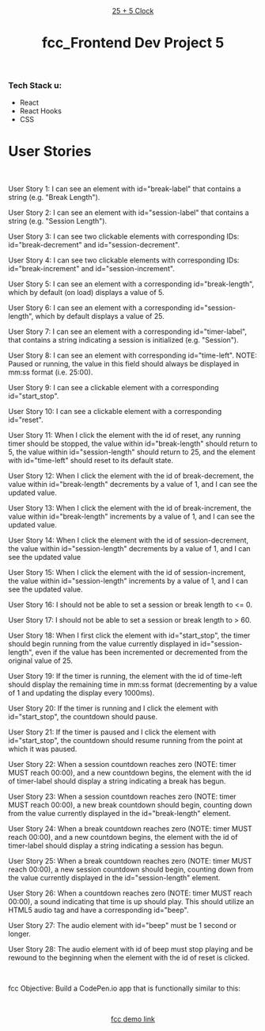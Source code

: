 <div align="center"><a href="" target="_blank">25 + 5 Clock</a></div>
<h1 align="center">fcc_Frontend Dev Project 5</h1><br>
<h3 align="left">Tech Stack u:</h3>
<ul>
<li>React</li>
<li>React Hooks</li>
<li>CSS</li>
</ul>
<h1 align="left">User Stories</h1> <br>

<p>User Story 1: I can see an element with id="break-label" that contains a string (e.g. "Break Length").</p>
<p>User Story 2: I can see an element with id="session-label" that contains a string (e.g. "Session Length").</p>
<p>User Story 3: I can see two clickable elements with corresponding IDs: id="break-decrement" and id="session-decrement".</p>
<p>User Story 4:  I can see two clickable elements with corresponding IDs: id="break-increment" and id="session-increment".</p>
<p>User Story 5: I can see an element with a corresponding id="break-length", which by default (on load) displays a value of 5.</p>
<p>User Story 6: I can see an element with a corresponding id="session-length", which by default displays a value of 25.<p>
<p>User Story 7: I can see an element with a corresponding id="timer-label", that contains a string indicating a session is initialized (e.g. "Session").</p>
<p>User Story 8: I can see an element with corresponding id="time-left". NOTE: Paused or running, the value in this field should always be displayed in mm:ss format (i.e. 25:00).</p>
<p>User Story 9: I can see a clickable element with a corresponding id="start_stop".</p>
<p>User Story 10: I can see a clickable element with a corresponding id="reset".</p>
<p>User Story 11: When I click the element with the id of reset, any running timer should be stopped, the value within id="break-length" should return to 5, the value within id="session-length" should return to 25, and the element with id="time-left" should reset to its default state.</p>
<p>User Story 12: When I click the element with the id of break-decrement, the value within id="break-length" decrements by a value of 1, and I can see the updated value.</p>
<p>User Story 13: When I click the element with the id of break-increment, the value within id="break-length" increments by a value of 1, and I can see the updated value.</p>
<p>User Story 14: When I click the element with the id of session-decrement, the value within id="session-length" decrements by a value of 1, and I can see the updated value</p>
<p>User Story 15: When I click the element with the id of session-increment, the value within id="session-length" increments by a value of 1, and I can see the updated value.</p>
<p>User Story 16: I should not be able to set a session or break length to <= 0.</p>
<p>User Story 17: I should not be able to set a session or break length to > 60.</p>
<p>User Story 18: When I first click the element with id="start_stop", the timer should begin running from the value currently displayed in id="session-length", even if the value has been incremented or decremented from the original value of 25.</p>
<p>User Story 19: If the timer is running, the element with the id of time-left should display the remaining time in mm:ss format (decrementing by a value of 1 and updating the display every 1000ms).</p>
<p>User Story 20: If the timer is running and I click the element with id="start_stop", the countdown should pause.</p>
<p>User Story 21: If the timer is paused and I click the element with id="start_stop", the countdown should resume running from the point at which it was paused.</p>
<p>User Story 22: When a session countdown reaches zero (NOTE: timer MUST reach 00:00), and a new countdown begins, the element with the id of timer-label should display a string indicating a break has begun.</p>
<p>User Story 23: When a session countdown reaches zero (NOTE: timer MUST reach 00:00), a new break countdown should begin, counting down from the value currently displayed in the id="break-length" element.</p>
<p>User Story 24: When a break countdown reaches zero (NOTE: timer MUST reach 00:00), and a new countdown begins, the element with the id of timer-label should display a string indicating a session has begun.</p>
<p>User Story 25: When a break countdown reaches zero (NOTE: timer MUST reach 00:00), a new session countdown should begin, counting down from the value currently displayed in the id="session-length" element.</p>
<p>User Story 26: When a countdown reaches zero (NOTE: timer MUST reach 00:00), a sound indicating that time is up should play. This should utilize an HTML5 audio tag and have a corresponding id="beep".</p>
<p>User Story 27: The audio element with id="beep" must be 1 second or longer.</p>
<p>User Story 28: The audio element with id of beep must stop playing and be rewound to the beginning when the element with the id of reset is clicked.</p><br>
<p align="left">fcc Objective: Build a CodePen.io app that is functionally similar to this: </p><br>
<p align="center"><a href="https://codepen.io/freeCodeCamp/full/XpKrrW" target="_blank">fcc demo link</a></p>